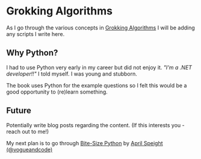 # Grokking Algorithms

As I go through the various concepts in [Grokking Algorithms](https://www.manning.com/books/grokking-algorithms) I will be adding any scripts I write here.

## Why Python?

I had to use Python very early in my career but did not enjoy it. _"I'm a .NET developer!!"_ I told myself. I was young and stubborn.

The book uses Python for the example questions so I felt this would be a good opportunity to (re)learn something.

## Future

Potentially write blog posts regarding the content.  (If this interests you - reach out to me!)

My next plan is to go through [Bite-Size Python](https://www.wiley.com/en-us/Bite+Size+Python%3A+An+Introduction+to+Python+Programming-p-9781119643814) by [April Speight (@vogueandcode)](https://twitter.com/vogueandcode)
